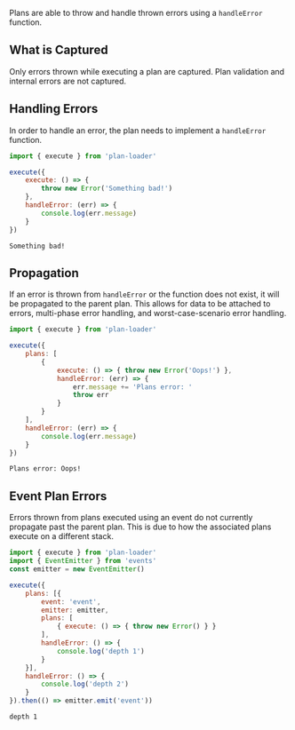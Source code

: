 Plans are able to throw and handle thrown errors using a `handleError` function.

## What is Captured
Only errors thrown while executing a plan are captured. Plan validation and internal errors are not captured.

## Handling Errors
In order to handle an error, the plan needs to implement a `handleError` function.
```js
import { execute } from 'plan-loader'

execute({
	execute: () => {
		throw new Error('Something bad!')
	},
	handleError: (err) => {
		console.log(err.message)
	}
})
```
```text
Something bad!
```

## Propagation
If an error is thrown from `handleError` or the function does not exist, it will be propagated to the parent plan. This allows for data to be attached to errors, multi-phase error handling, and worst-case-scenario error handling.
```js
import { execute } from 'plan-loader'

execute({
	plans: [
		{
			execute: () => { throw new Error('Oops!') },
			handleError: (err) => {
				err.message += 'Plans error: '
				throw err
			}
		}
	],
	handleError: (err) => {
		console.log(err.message)
	}
})
```
```text
Plans error: Oops!
```

## Event Plan Errors
Errors thrown from plans executed using an event do not currently propagate past the parent plan. This is due to how the associated plans execute on a different stack.
```js
import { execute } from 'plan-loader'
import { EventEmitter } from 'events'
const emitter = new EventEmitter()

execute({
	plans: [{
		event: 'event',
		emitter: emitter,
		plans: [
			{ execute: () => { throw new Error() } }
		],
		handleError: () => {
			console.log('depth 1')
		}
	}],
	handleError: () => {
		console.log('depth 2')
	}
}).then(() => emitter.emit('event'))
```
```text
depth 1
```
